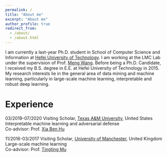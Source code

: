 ```yaml
---
permalink: /
title: "About me"
excerpt: "About me"
author_profile: true
redirect_from: 
  - /about/
  - /about.html
---
```


I am currently a last-year Ph.D. student in School of Computer Science and Information at [Hefei University of Technology](http://en.hfut.edu.cn/). I am working at the LMC Lab under the supervision of Prof. [Meng Wang](https://sites.google.com/view/meng-wang/home). Before being a Ph.D. Candidate, I received my B.S. degree in E.E. at Hefei University of Technology in 2015. My research interests lie in the general area of data mining and machine learning, particularly in large-scale machine learning, interpretable and robust deep learning.

# Experience

03/2019-07/2020 Visiting Scholar, [Texas A&M University](https://www.tamu.edu/), United States 
<br>                Interpretable machine learning and adversarial defense
<br>                Co-advisor: Prof. [Xia Ben Hu](https://people.engr.tamu.edu/xiahu/index.html)

11/2016-03/2017 Visiting Scholar, [University of Manchester](https://www.manchester.ac.uk/), United Kingdom
<br>                Large-scale machine learning
<br>                Co-advisor: Prof. [Tingting Mu](https://personalpages.manchester.ac.uk/staff/tingting.mu/Site/About_Me.html)
